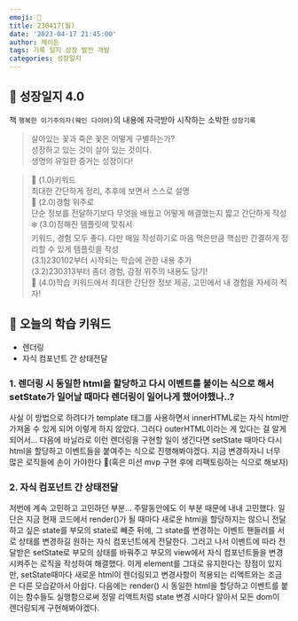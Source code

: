 ```yaml
---
emoji: 🌱
title: 230417(월)
date: '2023-04-17 21:45:00'
author: 제이든
tags: 기록 일지 성장 발전 개발
categories: 성장일지
---
```


## 🎄 성장일지 4.0

책 `행복한 이기주의자(웨인 다이어)`의 내용에 자극받아 시작하는 소박한 `성장기록`

> 살아있는 꽃과 죽은 꽃은 어떻게 구별하는가?<br/>
> 성장하고 있는 것이 살아 있는 것이다.<br/>
> 생명의 유일한 증거는 성장이다!

> 🌳 (1.0)키워드<br/>
> 최대한 간단하게 정리, 추후에 보면서 스스로 설명<br/>
> 🍉 (2.0)경험 위주로<br/>
> 단순 정보를 전달하기보다 무엇을 배웠고 어떻게 해결했는지 짧고 간단하게 작성<br/>
> ❄️ (3.0)정해진 템플릿에 맞춰서<br/>
> 키워드, 경험 모두 좋다. 다만 매일 작성하기로 마음 먹은만큼 핵심만 간결하게 정리할 수 있게 템플릿을 작성<br/>
> (3.1)230102부터 시작되는 학습에 관한 내용 추가<br/>
> (3.2)230313부터 좀더 경험, 감정 위주의 내용도 담기!<br/>
> 🌾 (4.0)학습 키워드에서 최대한 간단한 정보 제공, 고민에서 내 경험을 자세히 적자!<br/>

## 🔑 오늘의 학습 키워드

- 렌더링
- 자식 컴포넌트 간 상태전달

### 1. 렌더링 시 동일한 html을 할당하고 다시 이벤트를 붙이는 식으로 해서 setState가 일어날 때마다 렌더링이 일어나게 했어야했나..?

사실 이 방법으로 하려다가 template 태그를 사용하면서 innerHTML로는 자식 html만 가져올 수 있게 되어 이렇게 하지 않았다. 그러다 outerHTML이라는 게 있다는 걸 알게 되어서...
다음에 바닐라로 이런 렌더링을 구현할 일이 생긴다면 setState 때마다 다시 html을 할당하고 이벤트들을 붙여주는 식으로 진행해봐야겠다. 
지금 변경하자니 너무 많은 로직들에 손이 가야한다 🥺(혹은 미션 mvp 구현 후에 리팩토링하는 식으로 해보자)

### 2. 자식 컴포넌트 간 상태전달

저번에 계속 고민하고 고민하던 부분... 주말동안에도 이 부분 때문에 내내 고민했다. 일단은 지금 현재 코드에서 render()가 될 때마다 새로운 html을 할당하지는 않으니
전달하고 싶은 state를 부모의 state로 빼준 뒤에, 그 state를 변경하는 이벤트 핸들러를 서로 상태를 변경하길 원하는 자식 컴포넌트에게 전달한다.
그러고 나서 이벤트에 따라 전달받은 setState로 부모의 상태를 바꿔주고 부모의 view에서 자식 컴포넌트들을 변경시켜주는 로직을 작성하여 해결했다.
이게 element를 그대로 유지한다는 장점이 있지만, setState때마다 새로운 html이 렌더링되고 변경사항이 적용되는 리액트와는 조금은 다른 모습같아서 아쉽다. 다음에는 
render() 시 동일한 html을 할당하고 이벤트를 붙이는 함수들도 실행함으로써 정말 리액트처럼 state 변경 시마다 알아서 모든 dom이 렌더링되게 구현해봐야겠다.

```toc

```